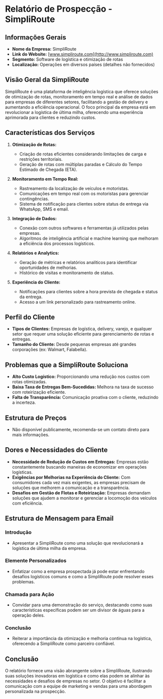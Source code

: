 # Relatório de Prospecção - SimpliRoute

## Informações Gerais
- **Nome da Empresa:** SimpliRoute
- **Link do Website:** [www.simpliroute.com](http://www.simpliroute.com)
- **Segmento:** Software de logística e otimização de rotas
- **Localização:** Operações em diversos países (detalhes não fornecidos)

## Visão Geral da SimpliRoute
SimpliRoute é uma plataforma de inteligência logística que oferece soluções de otimização de rotas, monitoramento em tempo real e análise de dados para empresas de diferentes setores, facilitando a gestão de delivery e aumentando a eficiência operacional. O foco principal da empresa está em revolucionar a logística de última milha, oferecendo uma experiência aprimorada para clientes e reduzindo custos.

## Características dos Serviços
1. **Otimização de Rotas:**
   - Criação de rotas eficientes considerando limitações de carga e restrições territoriais.
   - Geração de rotas com múltiplas paradas e Cálculo do Tempo Estimado de Chegada (ETA).

2. **Monitoramento em Tempo Real:**
   - Rastreamento da localização de veículos e motoristas.
   - Comunicações em tempo real com os motoristas para gerenciar contingências.
   - Sistema de notificação para clientes sobre status de entrega via WhatsApp, SMS e email.

3. **Integração de Dados:**
   - Conexão com outros softwares e ferramentas já utilizados pelas empresas.
   - Algoritmos de inteligência artificial e machine learning que melhoram a eficiência dos processos logísticos.

4. **Relatórios e Analytics:**
   - Geração de métricas e relatórios analíticos para identificar oportunidades de melhorias.
   - Histórico de visitas e monitoramento de status.

5. **Experiência do Cliente:**
   - Notificações para clientes sobre a hora prevista de chegada e status da entrega.
   - Acesso a um link personalizado para rastreamento online.

## Perfil do Cliente
- **Tipos de Clientes:** Empresas de logística, delivery, varejo, e qualquer setor que requer uma solução eficiente para gerenciamento de rotas e entregas.
- **Tamanho do Cliente:** Desde pequenas empresas até grandes corporações (ex: Walmart, Falabella).

## Problemas que a SimpliRoute Soluciona
- **Alto Custo Logístico:** Proporcionando uma redução nos custos com rotas otimizadas.
- **Baixa Taxa de Entregas Bem-Sucedidas:** Melhora na taxa de sucesso com roteirização eficiente.
- **Falta de Transparência:** Comunicação proativa com o cliente, reduzindo a incerteza.

## Estrutura de Preços
- Não disponível publicamente, recomenda-se um contato direto para mais informações.

## Dores e Necessidades do Cliente
- **Necessidade de Redução de Custos em Entregas:** Empresas estão constantemente buscando maneiras de economizar em operações logísticas.
- **Exigências por Melhorias na Experiência do Cliente:** Com consumidores cada vez mais exigentes, as empresas precisam de soluções que melhorem a comunicação e a transparência.
- **Desafios em Gestão de Flotas e Roteirização:** Empresas demandam soluções que ajudem a monitorar e gerenciar a locomoção dos veículos com eficiência.

## Estrutura de Mensagem para Email
### Introdução
- Apresentar a SimpliRoute como uma solução que revolucionará a logística de última milha da empresa.

### Elemente Personalizados
- Enfatizar como a empresa prospectada já pode estar enfrentando desafios logísticos comuns e como a SimpliRoute pode resolver esses problemas.

### Chamada para Ação
- Convidar para uma demonstração do serviço, destacando como suas características específicas podem ser um divisor de águas para a operação deles.

### Conclusão
- Reiterar a importância da otimização e melhoria contínua na logística, oferecendo a SimpliRoute como parceiro confiável.

## Conclusão
O relatório fornece uma visão abrangente sobre a SimpliRoute, ilustrando suas soluções inovadoras em logística e como elas podem se alinhar às necessidades e desafios de empresas no setor. O objetivo é facilitar a comunicação com a equipe de marketing e vendas para uma abordagem personalizada na prospecção.